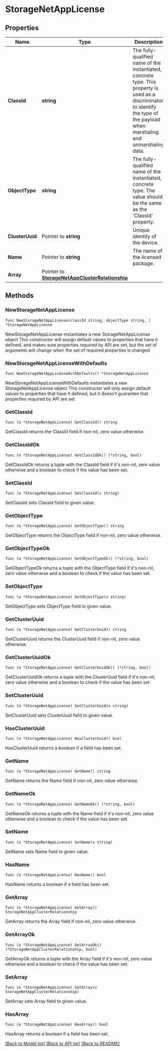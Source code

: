 # StorageNetAppLicense

## Properties

Name | Type | Description | Notes
------------ | ------------- | ------------- | -------------
**ClassId** | **string** | The fully-qualified name of the instantiated, concrete type. This property is used as a discriminator to identify the type of the payload when marshaling and unmarshaling data. | [default to "storage.NetAppLicense"]
**ObjectType** | **string** | The fully-qualified name of the instantiated, concrete type. The value should be the same as the &#39;ClassId&#39; property. | [default to "storage.NetAppLicense"]
**ClusterUuid** | Pointer to **string** | Unique identity of the device. | [optional] [readonly] 
**Name** | Pointer to **string** | The name of the licensed package. | [optional] [readonly] 
**Array** | Pointer to [**StorageNetAppClusterRelationship**](StorageNetAppClusterRelationship.md) |  | [optional] 

## Methods

### NewStorageNetAppLicense

`func NewStorageNetAppLicense(classId string, objectType string, ) *StorageNetAppLicense`

NewStorageNetAppLicense instantiates a new StorageNetAppLicense object
This constructor will assign default values to properties that have it defined,
and makes sure properties required by API are set, but the set of arguments
will change when the set of required properties is changed

### NewStorageNetAppLicenseWithDefaults

`func NewStorageNetAppLicenseWithDefaults() *StorageNetAppLicense`

NewStorageNetAppLicenseWithDefaults instantiates a new StorageNetAppLicense object
This constructor will only assign default values to properties that have it defined,
but it doesn't guarantee that properties required by API are set

### GetClassId

`func (o *StorageNetAppLicense) GetClassId() string`

GetClassId returns the ClassId field if non-nil, zero value otherwise.

### GetClassIdOk

`func (o *StorageNetAppLicense) GetClassIdOk() (*string, bool)`

GetClassIdOk returns a tuple with the ClassId field if it's non-nil, zero value otherwise
and a boolean to check if the value has been set.

### SetClassId

`func (o *StorageNetAppLicense) SetClassId(v string)`

SetClassId sets ClassId field to given value.


### GetObjectType

`func (o *StorageNetAppLicense) GetObjectType() string`

GetObjectType returns the ObjectType field if non-nil, zero value otherwise.

### GetObjectTypeOk

`func (o *StorageNetAppLicense) GetObjectTypeOk() (*string, bool)`

GetObjectTypeOk returns a tuple with the ObjectType field if it's non-nil, zero value otherwise
and a boolean to check if the value has been set.

### SetObjectType

`func (o *StorageNetAppLicense) SetObjectType(v string)`

SetObjectType sets ObjectType field to given value.


### GetClusterUuid

`func (o *StorageNetAppLicense) GetClusterUuid() string`

GetClusterUuid returns the ClusterUuid field if non-nil, zero value otherwise.

### GetClusterUuidOk

`func (o *StorageNetAppLicense) GetClusterUuidOk() (*string, bool)`

GetClusterUuidOk returns a tuple with the ClusterUuid field if it's non-nil, zero value otherwise
and a boolean to check if the value has been set.

### SetClusterUuid

`func (o *StorageNetAppLicense) SetClusterUuid(v string)`

SetClusterUuid sets ClusterUuid field to given value.

### HasClusterUuid

`func (o *StorageNetAppLicense) HasClusterUuid() bool`

HasClusterUuid returns a boolean if a field has been set.

### GetName

`func (o *StorageNetAppLicense) GetName() string`

GetName returns the Name field if non-nil, zero value otherwise.

### GetNameOk

`func (o *StorageNetAppLicense) GetNameOk() (*string, bool)`

GetNameOk returns a tuple with the Name field if it's non-nil, zero value otherwise
and a boolean to check if the value has been set.

### SetName

`func (o *StorageNetAppLicense) SetName(v string)`

SetName sets Name field to given value.

### HasName

`func (o *StorageNetAppLicense) HasName() bool`

HasName returns a boolean if a field has been set.

### GetArray

`func (o *StorageNetAppLicense) GetArray() StorageNetAppClusterRelationship`

GetArray returns the Array field if non-nil, zero value otherwise.

### GetArrayOk

`func (o *StorageNetAppLicense) GetArrayOk() (*StorageNetAppClusterRelationship, bool)`

GetArrayOk returns a tuple with the Array field if it's non-nil, zero value otherwise
and a boolean to check if the value has been set.

### SetArray

`func (o *StorageNetAppLicense) SetArray(v StorageNetAppClusterRelationship)`

SetArray sets Array field to given value.

### HasArray

`func (o *StorageNetAppLicense) HasArray() bool`

HasArray returns a boolean if a field has been set.


[[Back to Model list]](../README.md#documentation-for-models) [[Back to API list]](../README.md#documentation-for-api-endpoints) [[Back to README]](../README.md)


